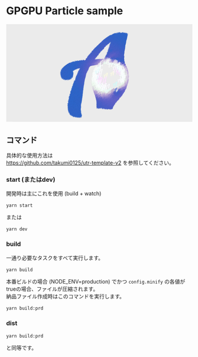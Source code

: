 GPGPU Particle sample
===================================

![GPGPU Particle sample](https://github.com/takumi0125/gpgpuParticleTypes/blob/master/src/assets/img/ogp.png)

## コマンド

具体的な使用方法は<br>
https://github.com/takumi0125/utr-template-v2
を参照してください。

### start (またはdev)
開発時は主にこれを使用 (build + watch)
```
yarn start
```
または
```
yarn dev
```

### build
一通り必要なタスクをすべて実行します。
```
yarn build
```
本番ビルドの場合 (NODE_ENV=production) でかつ `config.minify` の各値がtrueの場合、ファイルが圧縮されます。<br>
納品ファイル作成時はこのコマンドを実行します。
```
yarn build:prd
```

### dist
```
yarn build:prd
```
と同等です。


